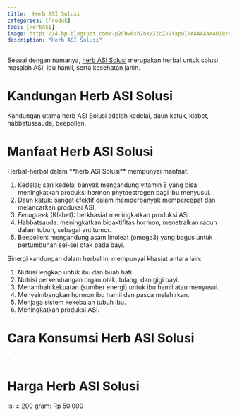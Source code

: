 ```yaml
---
title:  Herb ASI Solusi
categories: [Produk]
tags: [HerbASI]
image: https://4.bp.blogspot.com/-p2Chw6sh2ok/XZcZVVYap9I/AAAAAAAAD18/sFeW2Dx1T9IHqmUjQpcFABajGFhX74eagCKgBGAsYHg/s1600/herbASI.jpg
description: "Herb ASI Solusi"
---
```


<div>Sesuai dengan namanya, <a href="/posts/herbasi-solusi" title="herb ASI Solusi">herb ASI Solusi</a> merupakan herbal untuk solusi masalah ASI, ibu hamil, serta kesehatan janin.</div>

<h1>Kandungan Herb ASI Solusi</h1>

<div>Kandungan utama herb ASI Solusi adalah kedelai, daun katuk, klabet, habbatussauda, beepollen.</div>

<h1>Manfaat Herb ASI Solusi</h1>

<div>Herbal-herbal dalam **herb ASI Solusi** mempunyai manfaat:</div>

<ol><li>Kedelai; sari kedelai banyak mengandung vitamin E yang bisa meningkatkan produksi hormon phytoestrogen bagi ibu menyusui.</li>
<li>Daun katuk: sangat efektif dalam memperbanyak mempercepat dan melancarkan produksi ASI.</li>
<li><i>Fenugreek</i> (Klabet): berkhasiat meningkatkan produksi ASI.</li>
<li>Habbatsauda: meningkatkan bioaktifitas hormon, menetralkan racun dalam tubuh, sebagai antitumor.</li>
<li>Beepollen: mengandung asam linoleat (omega3) yang bagus untuk pertumbuhan sel-sel otak pada bayi.</li></ol>

<div>Sinergi kandungan dalam herbal ini mempunyai khasiat antara lain:</div>

<ol><li>Nutrisi lengkap untuk ibu dan buah hati.</li>
    <li>Nutrisi perkembangan organ otak, tulang, dan gigi bayi.</li>
    <li>Menambah kekuatan (sumber energi) untuk ibu hamil atau menyusui.</li>
    <li>Menyeimbangkan hormon ibu hamil dan pasca melahirkan.</li>
    <li>Menjaga sistem kekebalan tubuh ibu.</li>
    <li>Meningkatkan produksi ASI.</li></ol>

<h1>Cara Konsumsi Herb ASI Solusi</h1>

<div>-</div>

<h1>Harga Herb ASI Solusi</h1>

<div>Isi ± 200 gram:  Rp 50.000</div>